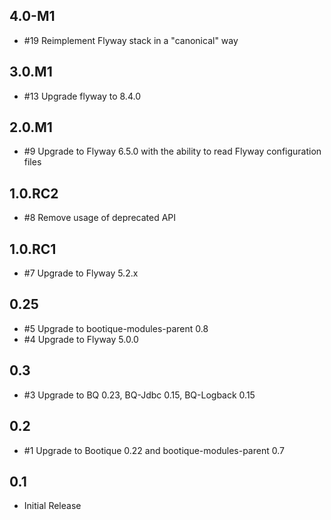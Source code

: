 ## 4.0-M1

* #19 Reimplement Flyway stack in a "canonical" way

## 3.0.M1

* #13 Upgrade flyway to 8.4.0

## 2.0.M1

* #9 Upgrade to Flyway 6.5.0 with the ability to read Flyway configuration files

## 1.0.RC2

* #8 Remove usage of deprecated API

## 1.0.RC1

* #7 Upgrade to Flyway 5.2.x

## 0.25

* #5 Upgrade to bootique-modules-parent 0.8 
* #4 Upgrade to Flyway 5.0.0

## 0.3

* #3 Upgrade to BQ 0.23, BQ-Jdbc 0.15, BQ-Logback 0.15

## 0.2

* #1 Upgrade to Bootique 0.22 and bootique-modules-parent 0.7


## 0.1

* Initial Release
